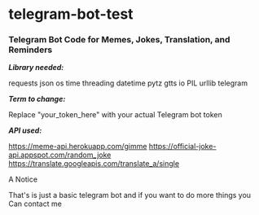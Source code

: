 # telegram-bot-test
<h3>Telegram Bot Code for Memes, Jokes, Translation, and Reminders</h3>

***Library needed:***

requests
json
os
time
threading
datetime
pytz
gtts
io
PIL
urllib
telegram

***Term to change:***

Replace "your_token_here" with your actual Telegram bot token

***API used:***

https://meme-api.herokuapp.com/gimme
https://official-joke-api.appspot.com/random_joke
https://translate.googleapis.com/translate_a/single


A Notice 

That's is just a basic telegram bot and if you want to do more things you
Can contact me 
